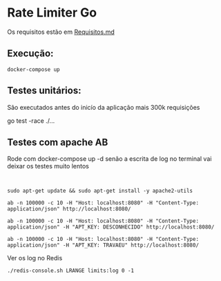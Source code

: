 # Rate Limiter Go

Os requisitos estão em [Requisitos.md](Requisitos.md)

## Execução:

`docker-compose up`

## Testes unitários:

São executados antes do inicío da aplicação mais 300k requisições 

go test -race  ./...

## Testes com apache AB

Rode com docker-compose up -d senão a escrita de log no terminal vai deixar os testes muito lentos
```


sudo apt-get update && sudo apt-get install -y apache2-utils

ab -n 100000 -c 10 -H "Host: localhost:8080" -H "Content-Type: application/json" http://localhost:8080/

ab -n 100000 -c 10 -H "Host: localhost:8080" -H "Content-Type: application/json" -H "APT_KEY: DESCONHECIDO" http://localhost:8080/

ab -n 100000 -c 10 -H "Host: localhost:8080" -H "Content-Type: application/json" -H "APT_KEY: TRAVAEU" http://localhost:8080/
```

Ver os log no Redis

`
./redis-console.sh
LRANGE limits:log 0 -1
`